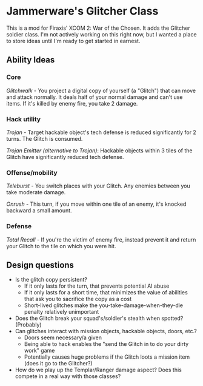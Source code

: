# Jammerware's Glitcher Class
This is a mod for Firaxis' XCOM 2: War of the Chosen. It adds the Glitcher soldier class. I'm not actively working on this right now, but I wanted a place to store ideas until I'm ready to get started in earnest.

## Ability Ideas

### Core
*Glitchwalk* - You project a digital copy of yourself (a "Glitch") that can move and attack normally. It deals half of your normal damage and can't use items. If it's killed by enemy fire, you take 2 damage.

### Hack utility
*Trojan* - Target hackable object's tech defense is reduced significantly for 2 turns. The Glitch is consumed.

*Trojan Emitter (alternative to Trojan)*: Hackable objects within 3 tiles of the Glitch have significantly reduced tech defense.

### Offense/mobility
*Teleburst* - You switch places with your Glitch. Any enemies between you take moderate damage.

*Onrush* - This turn, if you move within one tile of an enemy, it's knocked backward a small amount.

### Defense
*Total Recall* - If you're the victim of enemy fire, instead prevent it and return your Glitch to the tile on which you were hit.

## Design questions
- Is the glitch copy persistent?
    - If it only lasts for the turn, that prevents potential AI abuse
    - If it only lasts for a short time, that minimizes the value of abilities that ask you to sacrifice the copy as a cost
    - Short-lived glitches make the you-take-damage-when-they-die penalty relatively unimportant
- Does the Glitch break your squad's/soldier's stealth when spotted? (Probably)
- Can glitches interact with mission objects, hackable objects, doors, etc.?
    - Doors seem necessary/a given
    - Being able to hack enables the "send the Glitch in to do your dirty work" game
    - Potentially causes huge problems if the Glitch loots a mission item (does it go to the Glitcher?)
- How do we play up the Templar/Ranger damage aspect? Does this compete in a real way with those classes?